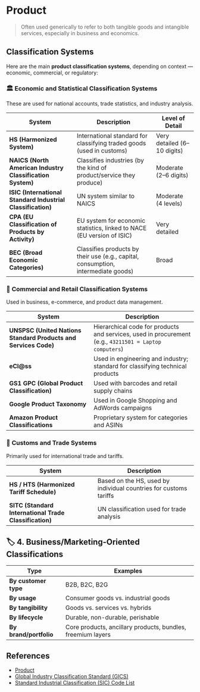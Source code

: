 # Product

> Often used generically to refer to both tangible goods and intangible services, especially in business and economics.

## Classification Systems

Here are the main **product classification systems**, depending on context — economic, commercial, or regulatory:

### 🏛  **Economic and Statistical Classification Systems**

These are used for national accounts, trade statistics, and industry analysis.

| System                                                      | Description                                                                       | Level of Detail             |
| ----------------------------------------------------------- | --------------------------------------------------------------------------------- | --------------------------- |
| **HS (Harmonized System)**                                  | International standard for classifying traded goods (used in customs)             | Very detailed (6–10 digits) |
| **NAICS (North American Industry Classification System)**   | Classifies industries (by the kind of product/service they produce)               | Moderate (2–6 digits)       |
| **ISIC (International Standard Industrial Classification)** | UN system similar to NAICS                                                        | Moderate (4 levels)         |
| **CPA (EU Classification of Products by Activity)**         | EU system for economic statistics, linked to NACE (EU version of ISIC)            | Very detailed               |
| **BEC (Broad Economic Categories)**                         | Classifies products by their use (e.g., capital, consumption, intermediate goods) | Broad                       |

### 🧾 **Commercial and Retail Classification Systems**

Used in business, e-commerce, and product data management.

| System                                                          | Description                                                                                            |
| --------------------------------------------------------------- | ------------------------------------------------------------------------------------------------------ |
| **UNSPSC (United Nations Standard Products and Services Code)** | Hierarchical code for products and services, used in procurement (e.g., `43211501 = Laptop computers`) |
| **eCl\@ss**                                                     | Used in engineering and industry; standard for classifying technical products                          |
| **GS1 GPC (Global Product Classification)**                     | Used with barcodes and retail supply chains                                                            |
| **Google Product Taxonomy**                                     | Used in Google Shopping and AdWords campaigns                                                          |
| **Amazon Product Classifications**                              | Proprietary system for categories and ASINs                                                            |

### 🧮 **Customs and Trade Systems**

Primarily used for international trade and tariffs.

| System                                                 | Description                                                       |
| ------------------------------------------------------ | ----------------------------------------------------------------- |
| **HS / HTS (Harmonized Tariff Schedule)**              | Based on the HS, used by individual countries for customs tariffs |
| **SITC (Standard International Trade Classification)** | UN classification used for trade analysis                         |

## 🏷 4. **Business/Marketing-Oriented Classifications**

| Type                   | Examples                                                    |
| ---------------------- | ----------------------------------------------------------- |
| **By customer type**   | B2B, B2C, B2G                                               |
| **By usage**           | Consumer goods vs. industrial goods                         |
| **By tangibility**     | Goods vs. services vs. hybrids                              |
| **By lifecycle**       | Durable, non-durable, perishable                            |
| **By brand/portfolio** | Core products, ancillary products, bundles, freemium layers |

## References

- [Product](https://en.wikipedia.org/wiki/Product_(business))
- [Global Industry Classification Standard (GICS)](https://en.wikipedia.org/wiki/Global_Industry_Classification_Standard)
- [Standard Industrial Classification (SIC) Code List ](https://www.sec.gov/search-filings/standard-industrial-classification-sic-code-list)
